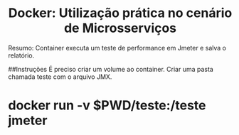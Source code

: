 <h1 align="center"> Docker: Utilização prática no cenário de Microsserviços </h1>



Resumo:
Container executa um teste de performance em Jmeter e salva o relatório.

##Instruções
É preciso criar um volume ao container.
Criar uma pasta chamada teste com o arquivo JMX.

# docker run -v $PWD/teste:/teste jmeter
